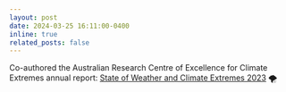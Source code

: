 ```yaml
---
layout: post
date: 2024-03-25 16:11:00-0400
inline: true
related_posts: false
---
```


Co-authored the Australian Research Centre of Excellence for Climate Extremes annual report: <a href="https://climateextremes.org.au/the-state-of-weather-and-climate-extremes-2023/">State of Weather and Climate Extremes 2023</a> :tornado:
